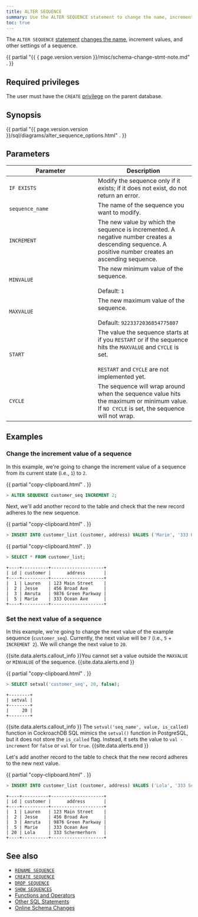 ```yaml
---
title: ALTER SEQUENCE
summary: Use the ALTER SEQUENCE statement to change the name, increment values, and other settings of a sequence.
toc: true
---
```


The `ALTER SEQUENCE` [statement](sql-statements.html) [changes the name](rename-sequence.html), increment values, and other settings of a sequence.

{{ partial "{{ { page.version.version }}/misc/schema-change-stmt-note.md" . }}

## Required privileges

The user must have the `CREATE` [privilege](authorization.html#assign-privileges) on the parent database.

## Synopsis

<section>{{ partial "{{ page.version.version }}/sql/diagrams/alter_sequence_options.html" . }}</section>

## Parameters

<style>
table td:first-child {
    min-width: 225px;
}
</style>

 Parameter | Description
-----------|------------
`IF EXISTS` | Modify the sequence only if it exists; if it does not exist, do not return an error.
`sequence_name` | The name of the sequence you want to modify.
`INCREMENT` | The new value by which the sequence is incremented. A negative number creates a descending sequence. A positive number creates an ascending sequence.
`MINVALUE` | The new minimum value of the sequence. <br><br>Default: `1`
`MAXVALUE` | The new maximum value of the sequence. <br><br>Default: `9223372036854775807`
`START` | The value the sequence starts at if you `RESTART` or if the sequence hits the `MAXVALUE` and `CYCLE` is set. <br><br>`RESTART` and `CYCLE` are not implemented yet.
`CYCLE` | The sequence will wrap around when the sequence value hits the maximum or minimum value. If `NO CYCLE` is set, the sequence will not wrap.

## Examples

### Change the increment value of a sequence

In this example, we're going to change the increment value of a sequence from its current state (i.e., `1`) to `2`.

{{ partial "copy-clipboard.html" . }}
~~~ sql
> ALTER SEQUENCE customer_seq INCREMENT 2;
~~~

Next, we'll add another record to the table and check that the new record adheres to the new sequence.

{{ partial "copy-clipboard.html" . }}
~~~ sql
> INSERT INTO customer_list (customer, address) VALUES ('Marie', '333 Ocean Ave');
~~~

{{ partial "copy-clipboard.html" . }}
~~~ sql
> SELECT * FROM customer_list;
~~~
~~~
+----+----------+--------------------+
| id | customer |      address       |
+----+----------+--------------------+
|  1 | Lauren   | 123 Main Street    |
|  2 | Jesse    | 456 Broad Ave      |
|  3 | Amruta   | 9876 Green Parkway |
|  5 | Marie    | 333 Ocean Ave      |
+----+----------+--------------------+
~~~

### Set the next value of a sequence

In this example, we're going to change the next value of the example sequence (`customer_seq`). Currently, the next value will be `7` (i.e., `5` + `INCREMENT 2`). We will change the next value to `20`.

{{site.data.alerts.callout_info }}You cannot set a value outside the <code>MAXVALUE</code> or <code>MINVALUE</code> of the sequence. {{site.data.alerts.end }}

{{ partial "copy-clipboard.html" . }}
~~~ sql
> SELECT setval('customer_seq', 20, false);
~~~
~~~
+--------+
| setval |
+--------+
|     20 |
+--------+
~~~

{{site.data.alerts.callout_info }}
The `setval('seq_name', value, is_called)` function in CockroachDB SQL mimics the `setval()` function in PostgreSQL, but it does not store the `is_called` flag. Instead, it sets the value to `val - increment` for `false` or `val` for `true`.
{{site.data.alerts.end }}

Let's add another record to the table to check that the new record adheres to the new next value.

{{ partial "copy-clipboard.html" . }}
~~~ sql
> INSERT INTO customer_list (customer, address) VALUES ('Lola', '333 Schermerhorn');
~~~
~~~
+----+----------+--------------------+
| id | customer |      address       |
+----+----------+--------------------+
|  1 | Lauren   | 123 Main Street    |
|  2 | Jesse    | 456 Broad Ave      |
|  3 | Amruta   | 9876 Green Parkway |
|  5 | Marie    | 333 Ocean Ave      |
| 20 | Lola     | 333 Schermerhorn   |
+----+----------+--------------------+
~~~

## See also

- [`RENAME SEQUENCE`](rename-sequence.html)
- [`CREATE SEQUENCE`](create-sequence.html)
- [`DROP SEQUENCE`](drop-sequence.html)
- [`SHOW SEQUENCES`](show-sequences.html)
- [Functions and Operators](functions-and-operators.html)
- [Other SQL Statements](sql-statements.html)
- [Online Schema Changes](online-schema-changes.html)
